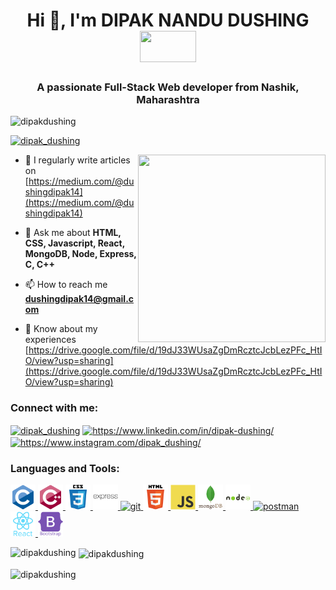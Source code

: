 <h1 align="center">Hi 👋, I'm DIPAK NANDU DUSHING <img width="90px" height="50px" margin-bottom = "-5px" src="https://camo.githubusercontent.com/63371d36886ee658f5a97401f393e1ab1684b2fd3de674b8f5efc7d410b2a3d0/68747470733a2f2f6d656469612e67697068792e636f6d2f6d656469612f57556c706c634d704f43456d5447427442572f67697068792e676966"></h1>

<h3 align="center">A passionate Full-Stack Web developer from Nashik, Maharashtra</h3>

<p align="left"> <img src="https://komarev.com/ghpvc/?username=dipakdushing&label=Profile%20views&color=0e75b6&style=flat" alt="dipakdushing" /> </p>

<p align="left"> <a href="https://twitter.com/dipak_dushing" target="blank"><img src="https://img.shields.io/twitter/follow/dipak_dushing?logo=twitter&style=for-the-badge" alt="dipak_dushing" /></a> </p>
<img width="300px" height="300px" align = "right"  src="https://camo.githubusercontent.com/e4a569755580f96dce0e6d65bc761e0d9aef0fecae524ec73a1b0be60fc934fa/68747470733a2f2f7777772e6d79676f2e67652f75706c6f6164732f626c6f672f313538343032333739352e6a7067">

- 📝 I regularly write articles on [https://medium.com/@dushingdipak14](https://medium.com/@dushingdipak14)

- 💬 Ask me about **HTML, CSS, Javascript, React, MongoDB, Node, Express, C, C++**

- 📫 How to reach me **dushingdipak14@gmail.com**

- 📄 Know about my experiences [https://drive.google.com/file/d/19dJ33WUsaZgDmRcztcJcbLezPFc_HtIO/view?usp=sharing](https://drive.google.com/file/d/19dJ33WUsaZgDmRcztcJcbLezPFc_HtIO/view?usp=sharing)

<h3 align="left">Connect with me:</h3>
<p align="left">
<a href="https://twitter.com/dipak_dushing" target="_blank" rel="noreferrer"><img align="center" src="https://raw.githubusercontent.com/rahuldkjain/github-profile-readme-generator/master/src/images/icons/Social/twitter.svg" alt="dipak_dushing" height="30" width="40" /></a>  
<a href="https://linkedin.com/in/dipak-dushing/" target="_blank"><img align="center" src="https://raw.githubusercontent.com/rahuldkjain/github-profile-readme-generator/master/src/images/icons/Social/linked-in-alt.svg" alt="https://www.linkedin.com/in/dipak-dushing/" height="30" width="40" /></a> 
<a href="https://instagram.com/dipak_dushing/" target="_blank"><img align="center" src="https://raw.githubusercontent.com/rahuldkjain/github-profile-readme-generator/master/src/images/icons/Social/instagram.svg" alt="https://www.instagram.com/dipak_dushing/" height="30" width="40" /></a>
</p>

<h3 align="left">Languages and Tools:</h3>
<p align="left"> <a href="https://www.cprogramming.com/" target="_blank" rel="noreferrer"> <img src="https://raw.githubusercontent.com/devicons/devicon/master/icons/c/c-original.svg" alt="c" width="40" height="40"/> </a> <a href="https://www.w3schools.com/cpp/" target="_blank" rel="noreferrer"> <img src="https://raw.githubusercontent.com/devicons/devicon/master/icons/cplusplus/cplusplus-original.svg" alt="cplusplus" width="40" height="40"/> </a> <a href="https://www.w3schools.com/css/" target="_blank" rel="noreferrer"> <img src="https://raw.githubusercontent.com/devicons/devicon/master/icons/css3/css3-original-wordmark.svg" alt="css3" width="40" height="40"/> </a> <a href="https://expressjs.com" target="_blank" rel="noreferrer"> <img src="https://raw.githubusercontent.com/devicons/devicon/master/icons/express/express-original-wordmark.svg" alt="express" width="40" height="40"/> </a> <a href="https://git-scm.com/" target="_blank" rel="noreferrer"> <img src="https://www.vectorlogo.zone/logos/git-scm/git-scm-icon.svg" alt="git" width="40" height="40"/> </a> <a href="https://www.w3.org/html/" target="_blank" rel="noreferrer"> <img src="https://raw.githubusercontent.com/devicons/devicon/master/icons/html5/html5-original-wordmark.svg" alt="html5" width="40" height="40"/> </a> <a href="https://developer.mozilla.org/en-US/docs/Web/JavaScript" target="_blank" rel="noreferrer"> <img src="https://raw.githubusercontent.com/devicons/devicon/master/icons/javascript/javascript-original.svg" alt="javascript" width="40" height="40"/> </a> <a href="https://www.mongodb.com/" target="_blank" rel="noreferrer"> <img src="https://raw.githubusercontent.com/devicons/devicon/master/icons/mongodb/mongodb-original-wordmark.svg" alt="mongodb" width="40" height="40"/> </a> <a href="https://nodejs.org" target="_blank" rel="noreferrer"> <img src="https://raw.githubusercontent.com/devicons/devicon/master/icons/nodejs/nodejs-original-wordmark.svg" alt="nodejs" width="40" height="40"/> </a> <a href="https://postman.com" target="_blank" rel="noreferrer"> <img src="https://www.vectorlogo.zone/logos/getpostman/getpostman-icon.svg" alt="postman" width="40" height="40"/> </a> <a href="https://reactjs.org/" target="_blank" rel="noreferrer"><img src="https://raw.githubusercontent.com/devicons/devicon/master/icons/react/react-original-wordmark.svg" alt="react" width="40" height="40"/> </a><a href="https://getbootstrap.com/" target="_blank" rel="noreferrer"> <img src="https://raw.githubusercontent.com/devicons/devicon/master/icons/bootstrap/bootstrap-plain-wordmark.svg" alt="react" width="40" height="40"/></a> </p>

<p><img align="left" src="https://github-readme-stats.vercel.app/api/top-langs?username=dipakdushing&show_icons=true&locale=en&layout=compact" alt="dipakdushing" /></p>

<p>&nbsp;<img align="center" src="https://github-readme-stats.vercel.app/api?username=dipakdushing&show_icons=true&locale=en" alt="dipakdushing" /></p>

<p><img align="center" src="https://github-readme-streak-stats.herokuapp.com/?user=dipakdushing&" alt="dipakdushing" /></p>
